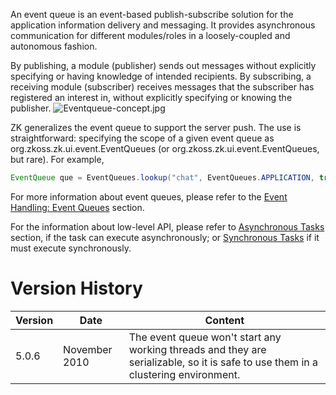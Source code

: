 An event queue is an event-based publish-subscribe solution for the
application information delivery and messaging. It provides asynchronous
communication for different modules/roles in a loosely-coupled and
autonomous fashion.

By publishing, a module (publisher) sends out messages without
explicitly specifying or having knowledge of intended recipients. By
subscribing, a receiving module (subscriber) receives messages that the
subscriber has registered an interest in, without explicitly specifying
or knowing the publisher.
![](Eventqueue-concept.jpg "Eventqueue-concept.jpg")

ZK generalizes the event queue to support the server push. The use is
straightforward: specifying the scope of a given event queue as
<javadoc method="APPLICATION">org.zkoss.zk.ui.event.EventQueues</javadoc>
(or
<javadoc method="SESSION">org.zkoss.zk.ui.event.EventQueues</javadoc>,
but rare). For example,

``` java
EventQueue que = EventQueues.lookup("chat", EventQueues.APPLICATION, true);
```

For more information about event queues, please refer to the [Event
Handling: Event
Queues](ZK_Developer's_Reference/Event_Handling/Event_Queues)
section.

For the information about low-level API, please refer to [Asynchronous
Tasks](ZK_Developer's_Reference/Server_Push/Asynchronous_Tasks)
section, if the task can execute asynchronously; or [Synchronous
Tasks](ZK_Developer's_Reference/Server_Push/Synchronous_Tasks)
if it must execute synchronously.

# Version History

| Version | Date          | Content                                                                                                                           |
|---------|---------------|-----------------------------------------------------------------------------------------------------------------------------------|
| 5.0.6   | November 2010 | The event queue won't start any working threads and they are serializable, so it is safe to use them in a clustering environment. |
